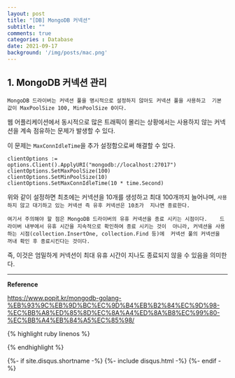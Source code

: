 ```yaml
---
layout: post
title: "[DB] MongoDB 커넥션"
subtitle: ""
comments: true
categories : Database
date: 2021-09-17
background: '/img/posts/mac.png'
---
```


## 1. MongoDB 커넥션 관리    

`MongoDB 드라이버는 커넥션 풀을 명시적으로 설정하지 않아도 커넥션 풀을 사용하고 
기본 값이 MaxPoolSize 100, MinPoolSize 0이다.`   

웹 어플리케이션에서 동시적으로 많은 트래픽이 몰리는 상황에서는 사용하지 
않는 커넥션을 계속 점유하는 문제가 발생할 수 있다.   

이 문제는 `MaxConnIdleTime`을 추가 설정함으로써 해결할 수 있다.   

```
clientOptions := options.Client().ApplyURI("mongodb://localhost:27017")
clientOptions.SetMaxPoolSize(100)
clientOptions.SetMinPoolSize(10)
clientOptions.SetMaxConnIdleTime(10 * time.Second)
```

위와 같이 설정하면 최초에는 커넥션을 10개를 생성하고 최대 100개까지 
늘어나며, `사용하지 않고 대기하고 있는 커넥션 즉 유후 커넥션은 10초가 
지나면 종료한다.`   

`여기서 주의해야 할 점은 MongoDB 드라이버의 유휴 커넥션을 종료 시키는 시점이다.   
드라이버 내부에서 유휴 시간을 지속적으로 확인하여 종료 시키는 것이 
아니라, 커넥션을 사용하는 시점(collection.InsertOne, collection.Find 등)에 
커넥션 풀의 커넥션을 꺼내 확인 후 종료시킨다는 것이다.`       

즉, 이것은 엄밀하게 커넥션이 최대 유휴 시간이 지나도 종료되지 않을 수 
있음을 의미한다.   


- - -   

**Reference**

<https://www.popit.kr/mongodb-golang-%EB%93%9C%EB%9D%BC%EC%9D%B4%EB%B2%84%EC%9D%98-%EC%BB%A8%ED%85%8D%EC%8A%A4%ED%8A%B8%EC%99%80-%EC%BB%A4%EB%84%A5%EC%85%98/>     

{% highlight ruby linenos %}


{% endhighlight %}


{%- if site.disqus.shortname -%}
    {%- include disqus.html -%}
{%- endif -%}

